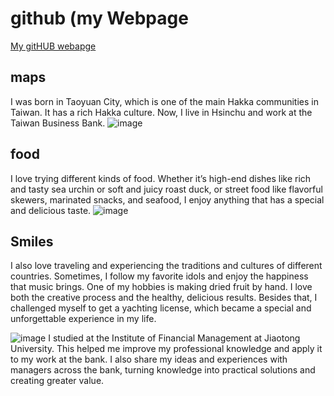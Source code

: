 # github (my Webpage

[My gitHUB webapge](https://github.com/evan7352)

## maps
I was born in Taoyuan City, which is one of the main Hakka communities in Taiwan. It has a rich Hakka culture. Now, I live in Hsinchu and work at the Taiwan Business Bank.
![image](https://github.com/user-attachments/assets/915322fc-f8f1-42a3-88e2-c36bb06ba665)


## food
I love trying different kinds of food. Whether it’s high-end dishes like rich and tasty sea urchin or soft and juicy roast duck, or street food like flavorful skewers, marinated snacks, and seafood, I enjoy anything that has a special and delicious taste.
![image](https://github.com/user-attachments/assets/fa23aef8-f358-4ea8-af05-73748b9769dd)


## Smiles
I also love traveling and experiencing the traditions and cultures of different countries. Sometimes, I follow my favorite idols and enjoy the happiness that music brings. One of my hobbies is making dried fruit by hand. I love both the creative process and the healthy, delicious results. Besides that, I challenged myself to get a yachting license, which became a special and unforgettable experience in my life.

![image](https://github.com/user-attachments/assets/c5d10afe-c087-4962-86d9-3926216ea24f)
I studied at the Institute of Financial Management at Jiaotong University. This helped me improve my professional knowledge and apply it to my work at the bank. I also share my ideas and experiences with managers across the bank, turning knowledge into practical solutions and creating greater value.

